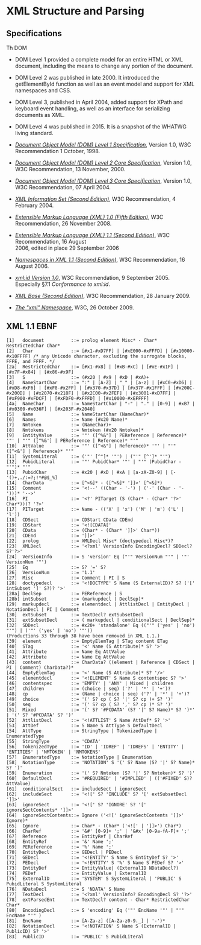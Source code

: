 # XML Structure and Parsing

## Specifications
Th DOM 

* DOM Level 1 provided a complete model for an entire HTML or XML document, including the means to change any portion of the document.
* DOM Level 2 was published in late 2000. It introduced the getElementById function as well as an event model and support for XML namespaces and CSS.
* DOM Level 3, published in April 2004, added support for XPath and keyboard event handling, as well as an interface for serializing documents as XML.
* DOM Level 4 was published in 2015. It is a snapshot of the WHATWG living standard.

* [_Document Object Model (DOM) Level 1 Specification_](https://www.w3.org/TR/REC-DOM-Level-1/),
  Version 1.0, W3C Recommendation 1 October, 1998.
* [_Document Object Model (DOM) Level 2 Core Specification_](https://www.w3.org/TR/DOM-Level-2-Core/),
  Version 1.0, W3C Recommendation, 13 November, 2000.
* [_Document Object Model (DOM) Level 3 Core Specification_](https://www.w3.org/TR/DOM-Level-3-Core/), Version 1.0,
  W3C Recommendation, 07 April 2004.
* [_XML Information Set (Second Edition)_](https://www.w3.org/TR/xml-infoset/), W3C Recommendation, 4 February 2004.
* [_Extensible Markup Language (XML) 1.0 (Fifth Edition)_](https://www.w3.org/TR/REC-xml/), W3C
  Recommendation, 26 November 2008.
* [_Extensible Markup Language (XML) 1.1 (Second Edition)_](https://www.w3.org/TR/xml11/), W3C Recommendation, 16 August  
  2006, edited in place 29 September 2006
* [_Namespaces in XML 1.1 (Second Edition)_](https://www.w3.org/TR/xml-names11/), W3C Recommendation,
  16 August 2006.
* [_xml:id Version 1.0_](https://www.w3.org/TR/xml-id), W3C Recommendation, 9 September 2005.
  Especially §7.1 _Conformance to xml:id_.
* [_XML Base (Second Edition)_](https://www.w3.org/TR/xmlbase/), W3C Recommendation, 28 January 2009.
* [_The "xml" Namespace_](https://www.w3.org/XML/1998/namespace), W3C, 26 October 2009.

## XML 1.1 EBNF

```ebnf
[1]   document          ::= prolog element Misc* - Char* RestrictedChar Char*
[2]   Char              ::= [#x1-#xD7FF] | [#xE000-#xFFFD] | [#x10000-#x10FFFF] /* any Unicode character, excluding the surrogate blocks, FFFE, and FFFF. */
[2a]  RestrictedChar    ::= [#x1-#x8] | [#xB-#xC] | [#xE-#x1F] | [#x7F-#x84] | [#x86-#x9F]
[3]   S                 ::= (#x20 | #x9 | #xD | #xA)+
[4]   NameStartChar     ::= ":" | [A-Z] | "_" | [a-z] | [#xC0-#xD6] | [#xD8-#xF6] | [#xF8-#x2FF] | [#x370-#x37D] | [#x37F-#x1FFF] | [#x200C-#x200D] | [#x2070-#x218F] | [#x2C00-#x2FEF] | [#x3001-#xD7FF] | [#xF900-#xFDCF] | [#xFDF0-#xFFFD] | [#x10000-#xEFFFF]
[4a]  NameChar          ::= NameStartChar | "-" | "." | [0-9] | #xB7 | [#x0300-#x036F] | [#x203F-#x2040]
[5]   Name              ::= NameStartChar (NameChar)*
[6]   Names             ::= Name (#x20 Name)*
[7]   Nmtoken           ::= (NameChar)+
[8]   Nmtokens          ::= Nmtoken (#x20 Nmtoken)*
[9]   EntityValue       ::= '"' ([^%&"] | PEReference | Reference)* '"' | "'" ([^%&'] | PEReference | Reference)* "'"
[10]  AttValue          ::= '"' ([^<&"] | Reference)* '"' | "'" ([^<&'] | Reference)* "'"
[11]  SystemLiteral     ::= ('"' [^"]* '"') | ("'" [^']* "'")
[12]  PubidLiteral      ::= '"' PubidChar* '"' | "'" (PubidChar - "'")* "'"
[13]  PubidChar         ::= #x20 | #xD | #xA | [a-zA-Z0-9] | [-'()+,./:=?;!*#@$_%]
[14]  CharData          ::= [^<&]* - ([^<&]* ']]>' [^<&]*)
[15]  Comment           ::= '<!--' ((Char - '-') | ('-' (Char - '-')))* '-->'
[16]  PI                ::= '<?' PITarget (S (Char* - (Char* '?>' Char*)))? '?>'
[17]  PITarget          ::= Name - (('X' | 'x') ('M' | 'm') ('L' | 'l'))
[18]  CDSect            ::= CDStart CData CDEnd
[19]  CDStart           ::= '<![CDATA['
[20]  CData             ::= (Char* - (Char* ']]>' Char*))
[21]  CDEnd             ::= ']]>'
[22]  prolog            ::= XMLDecl Misc* (doctypedecl Misc*)?
[23]  XMLDecl           ::= '<?xml' VersionInfo EncodingDecl? SDDecl? S?'?>'
[24]  VersionInfo       ::= S 'version' Eq ("'" VersionNum "'" | '"' VersionNum '"')
[25]  Eq                ::= S? '=' S?
[26]  VersionNum        ::= '1.1'
[27]  Misc              ::= Comment | PI | S
[28]  doctypedecl       ::= '<!DOCTYPE' S Name (S ExternalID)? S? ('[' intSubset ']' S?)? '>'
[28a] DeclSep           ::= PEReference | S
[28b] intSubset         ::= (markupdecl | DeclSep)*
[29]  markupdecl        ::= elementdecl | AttlistDecl | EntityDecl | NotationDecl | PI | Comment
[30]  extSubset         ::= TextDecl? extSubsetDecl
[31]  extSubsetDecl     ::= ( markupdecl | conditionalSect | DeclSep)*
[32]  SDDecl            ::= #x20+ 'standalone' Eq (("'" ('yes' | 'no') "'") | ('"' ('yes' | 'no') '"'))
(Productions 33 through 38 have been removed in XML 1.1.)
[39]  element           ::= EmptyElemTag | STag content ETag
[40]  STag              ::= '<' Name (S Attribute)* S? '>'
[41]  Attribute         ::= Name Eq AttValue
[42]  Attribute         ::= Name Eq AttValue
[43]  content           ::= CharData? ((element | Reference | CDSect | PI | Comment) CharData?)*
[44]  EmptyElemTag      ::= '<' Name (S Attribute)* S? '/>'
[45]  elementdecl       ::= '<!ELEMENT' S Name S contentspec S? '>'
[46]  contentspec       ::= 'EMPTY' | 'ANY' | Mixed | children
[47]  children          ::= (choice | seq) ('?' | '*' | '+')?
[48]  cp                ::= (Name | choice | seq) ('?' | '*' | '+')?
[49]  choice            ::= '(' S? cp ( S? '|' S? cp )+ S? ')'
[50]  seq               ::= '(' S? cp ( S? ',' S? cp )* S? ')'
[51]  Mixed             ::= '(' S? '#PCDATA' (S? '|' S? Name)* S? ')*' | '(' S? '#PCDATA' S? ')'
[52]  AttlistDecl       ::= '<!ATTLIST' S Name AttDef* S? '>'
[53]  AttDef            ::= S Name S AttType S DefaultDecl
[54]  AttType           ::= StringType | TokenizedType | EnumeratedType
[55]  StringType        ::= 'CDATA'
[56]  TokenizedType     ::= 'ID' | 'IDREF' | 'IDREFS' | 'ENTITY' | 'ENTITIES' | 'NMTOKEN' | 'NMTOKENS'
[57]  EnumeratedType    ::= NotationType | Enumeration
[58]  NotationType      ::= 'NOTATION' S '(' S? Name (S? '|' S? Name)* S? ')'
[59]  Enumeration       ::= '(' S? Nmtoken (S? '|' S? Nmtoken)* S? ')'
[60]  DefaultDecl       ::= '#REQUIRED' | '#IMPLIED' | (('#FIXED' S)? AttValue)
[61]  conditionalSect   ::= includeSect | ignoreSect
[62]  includeSect       ::= '<![' S? 'INCLUDE' S? '[' extSubsetDecl ']]>'
[63]  ignoreSect        ::= '<![' S? 'IGNORE' S? '[' ignoreSectContents* ']]>'
[64]  ignoreSectContents::= Ignore ('<![' ignoreSectContents ']]>' Ignore)*
[65]  Ignore            ::= Char* - (Char* ('<![' | ']]>') Char*)
[66]  CharRef           ::= '&#' [0-9]+ ';' | '&#x' [0-9a-fA-F]+ ';'
[67]  Reference         ::= EntityRef | CharRef
[68]  EntityRef         ::= '&' Name ';'
[69]  PEReference       ::= '%' Name ';'
[70]  EntityDecl        ::= GEDecl | PEDecl
[71]  GEDecl            ::= '<!ENTITY' S Name S EntityDef S? '>'
[72]  PEDecl            ::= '<!ENTITY' S '%' S Name S PEDef S? '>'
[73]  EntityDef         ::= EntityValue| (ExternalID NDataDecl?)
[74]  PEDef             ::= EntityValue | ExternalID
[75]  ExternalID        ::= 'SYSTEM' S SystemLiteral | 'PUBLIC' S PubidLiteral S SystemLiteral
[76]  NDataDecl         ::= S 'NDATA' S Name
[77]  TextDecl          ::= '<?xml' VersionInfo? EncodingDecl S? '?>'
[78]  extParsedEnt      ::= TextDecl? content - Char* RestrictedChar Char*
[80]  EncodingDecl      ::= S 'encoding' Eq ('"' EncName '"' | "'" EncName "'" )
[81]  EncName           ::= [A-Za-z] ([A-Za-z0-9._] | '-')*
[82]  NotationDecl      ::= '<!NOTATION' S Name S (ExternalID | PublicID) S? '>'
[83]  PublicID          ::= 'PUBLIC' S PubidLiteral
```
